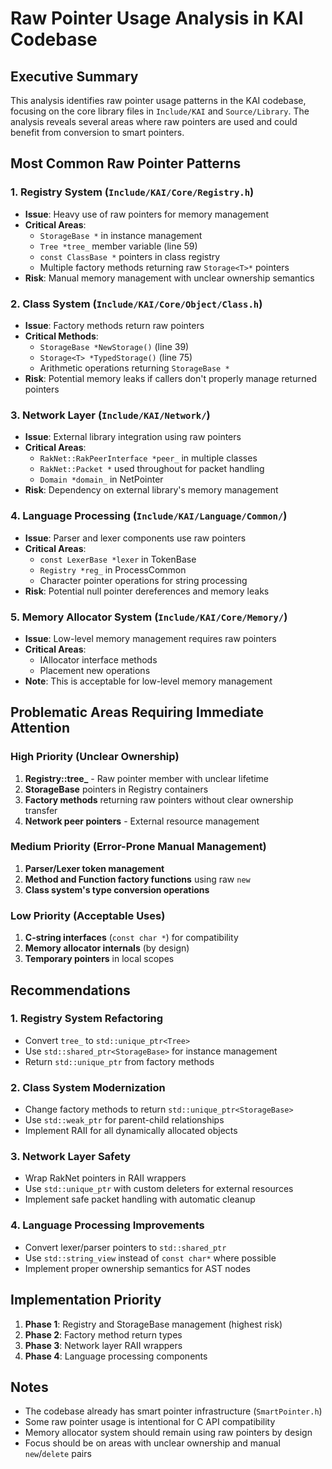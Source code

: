 # Raw Pointer Usage Analysis in KAI Codebase

## Executive Summary

This analysis identifies raw pointer usage patterns in the KAI codebase, focusing on the core library files in `Include/KAI` and `Source/Library`. The analysis reveals several areas where raw pointers are used and could benefit from conversion to smart pointers.

## Most Common Raw Pointer Patterns

### 1. Registry System (`Include/KAI/Core/Registry.h`)
- **Issue**: Heavy use of raw pointers for memory management
- **Critical Areas**:
  - `StorageBase *` in instance management
  - `Tree *tree_` member variable (line 59)
  - `const ClassBase *` pointers in class registry
  - Multiple factory methods returning raw `Storage<T>*` pointers
- **Risk**: Manual memory management with unclear ownership semantics

### 2. Class System (`Include/KAI/Core/Object/Class.h`)
- **Issue**: Factory methods return raw pointers
- **Critical Methods**:
  - `StorageBase *NewStorage()` (line 39)
  - `Storage<T> *TypedStorage()` (line 75)
  - Arithmetic operations returning `StorageBase *`
- **Risk**: Potential memory leaks if callers don't properly manage returned pointers

### 3. Network Layer (`Include/KAI/Network/`)
- **Issue**: External library integration using raw pointers
- **Critical Areas**:
  - `RakNet::RakPeerInterface *peer_` in multiple classes
  - `RakNet::Packet *` used throughout for packet handling
  - `Domain *domain_` in NetPointer
- **Risk**: Dependency on external library's memory management

### 4. Language Processing (`Include/KAI/Language/Common/`)
- **Issue**: Parser and lexer components use raw pointers
- **Critical Areas**:
  - `const LexerBase *lexer` in TokenBase
  - `Registry *reg_` in ProcessCommon
  - Character pointer operations for string processing
- **Risk**: Potential null pointer dereferences and memory leaks

### 5. Memory Allocator System (`Include/KAI/Core/Memory/`)
- **Issue**: Low-level memory management requires raw pointers
- **Critical Areas**:
  - IAllocator interface methods
  - Placement new operations
- **Note**: This is acceptable for low-level memory management

## Problematic Areas Requiring Immediate Attention

### High Priority (Unclear Ownership)
1. **Registry::tree_** - Raw pointer member with unclear lifetime
2. **StorageBase** pointers in Registry containers
3. **Factory methods** returning raw pointers without clear ownership transfer
4. **Network peer pointers** - External resource management

### Medium Priority (Error-Prone Manual Management)
1. **Parser/Lexer token management**
2. **Method and Function factory functions** using raw `new`
3. **Class system's type conversion operations**

### Low Priority (Acceptable Uses)
1. **C-string interfaces** (`const char *`) for compatibility
2. **Memory allocator internals** (by design)
3. **Temporary pointers** in local scopes

## Recommendations

### 1. Registry System Refactoring
- Convert `tree_` to `std::unique_ptr<Tree>`
- Use `std::shared_ptr<StorageBase>` for instance management
- Return `std::unique_ptr` from factory methods

### 2. Class System Modernization
- Change factory methods to return `std::unique_ptr<StorageBase>`
- Use `std::weak_ptr` for parent-child relationships
- Implement RAII for all dynamically allocated objects

### 3. Network Layer Safety
- Wrap RakNet pointers in RAII wrappers
- Use `std::unique_ptr` with custom deleters for external resources
- Implement safe packet handling with automatic cleanup

### 4. Language Processing Improvements
- Convert lexer/parser pointers to `std::shared_ptr`
- Use `std::string_view` instead of `const char*` where possible
- Implement proper ownership semantics for AST nodes

## Implementation Priority

1. **Phase 1**: Registry and StorageBase management (highest risk)
2. **Phase 2**: Factory method return types
3. **Phase 3**: Network layer RAII wrappers
4. **Phase 4**: Language processing components

## Notes

- The codebase already has smart pointer infrastructure (`SmartPointer.h`)
- Some raw pointer usage is intentional for C API compatibility
- Memory allocator system should remain using raw pointers by design
- Focus should be on areas with unclear ownership and manual `new`/`delete` pairs